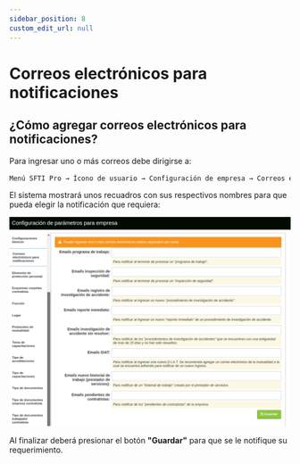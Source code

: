 ```yaml
---
sidebar_position: 8
custom_edit_url: null
---
```

# Correos electrónicos para notificaciones 
## ¿Cómo agregar correos electrónicos para notificaciones?
Para ingresar uno o más correos debe dirigirse a: 

<div align="center">

```bash
Menú SFTI Pro → Ícono de usuario → Configuración de empresa → Correos electrónicos para notificaciones
```
</div>

El sistema mostrará unos recuadros con sus respectivos nombres para que pueda elegir la notificación que requiera:

<div align="center">

![correos](/img/img_manual/img_configuracion/2023-08-08_09-40.png)

</div>

Al finalizar deberá presionar el botón **"Guardar"** para que se le notifique su requerimiento.